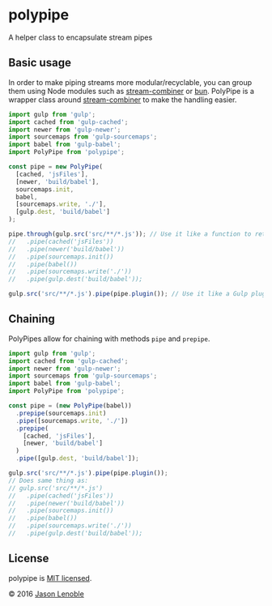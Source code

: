 # polypipe
A helper class to encapsulate stream pipes

## Basic usage

In order to make piping streams more modular/recyclable, you can group them using Node modules such as [stream-combiner](https://www.npmjs.com/package/stream-combiner) or [bun](https://www.npmjs.com/package/bun). PolyPipe is a wrapper class around [stream-combiner](https://www.npmjs.com/package/stream-combiner) to make the handling easier.

```js
import gulp from 'gulp';
import cached from 'gulp-cached';
import newer from 'gulp-newer';
import sourcemaps from 'gulp-sourcemaps';
import babel from 'gulp-babel';
import PolyPipe from 'polypipe';

const pipe = new PolyPipe(
  [cached, 'jsFiles'],
  [newer, 'build/babel'],
  sourcemaps.init,
  babel,
  [sourcemaps.write, './'],
  [gulp.dest, 'build/babel']  
);

pipe.through(gulp.src('src/**/*.js')); // Use it like a function to return the same stream as gulp.src('src/**/*.js')
//   .pipe(cached('jsFiles'))
//   .pipe(newer('build/babel'))
//   .pipe(sourcemaps.init())
//   .pipe(babel())
//   .pipe(sourcemaps.write('./'))
//   .pipe(gulp.dest('build/babel'));

gulp.src('src/**/*.js').pipe(pipe.plugin()); // Use it like a Gulp plugin and return the same stream
```

## Chaining

PolyPipes allow for chaining with methods ```pipe``` and ```prepipe```.

```js
import gulp from 'gulp';
import cached from 'gulp-cached';
import newer from 'gulp-newer';
import sourcemaps from 'gulp-sourcemaps';
import babel from 'gulp-babel';
import PolyPipe from 'polypipe';

const pipe = (new PolyPipe(babel))
  .prepipe(sourcemaps.init)
  .pipe([sourcemaps.write, './'])
  .prepipe(
    [cached, 'jsFiles'],
    [newer, 'build/babel']
  )
  .pipe([gulp.dest, 'build/babel']);

gulp.src('src/**/*.js').pipe(pipe.plugin());
// Does same thing as:
// gulp.src('src/**/*.js')
//   .pipe(cached('jsFiles'))
//   .pipe(newer('build/babel'))
//   .pipe(sourcemaps.init())
//   .pipe(babel())
//   .pipe(sourcemaps.write('./'))
//   .pipe(gulp.dest('build/babel'));
```

## License

polypipe is [MIT licensed](./LICENSE).

© 2016 [Jason Lenoble](mailto:jason.lenoble@gmail.com)
